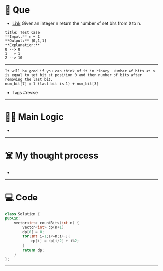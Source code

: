 # 🧩 Que
- [Link](https://leetcode.com/problems/counting-bits/)
Given an integer n return the number of set bits from 0 to n.

```ad-question
title: Test Case
**Input:** n = 2 
**Output:** [0,1,1] 
**Explanation:** 
0 --> 0
1 --> 1
2 --> 10
```

---
```ad-abstract
It will be good if you can think of it in binary. Number of bits at n is equal to set bit at position 0 and then number of bits after removing the last bit.
num_bit[7] = 1 (last bit is 1) + num_bit[3]
```

- Tags #revise 
--- 
# 🕵️‍♂️ Main Logic
- 

---
# ☠️ My thought process
- 
---

# 💻 Code
```c++
class Solution {
public:
    vector<int> countBits(int n) {
        vector<int> dp(n+1);
        dp[0] = 0;
        for(int i=1;i<=n;i++){
            dp[i] = dp[i/2] + i%2;
        }
        return dp;
    }
};
```
---
